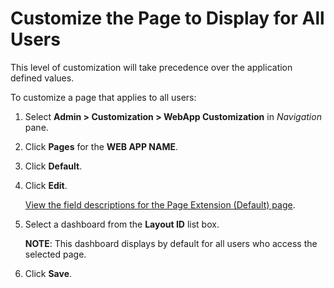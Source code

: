 # Customize the Page to Display for All Users

This level of customization will take precedence over the application
defined values.

To customize a page that applies to all users:

1.  Select **Admin \> Customization \> WebApp Customization** in
    *Navigation* pane.

2.  Click **Pages** for the **WEB APP NAME**.

3.  Click **Default**.

4.  Click **Edit**.
    
    [View the field descriptions for the Page Extension (Default)
    page](../Page_Desc/Page_Extension_Default.htm).

5.  Select a dashboard from the **Layout ID** list box.
    
    **NOTE**: This dashboard displays by default for all users who
    access the selected page.

6.  Click **Save**.
